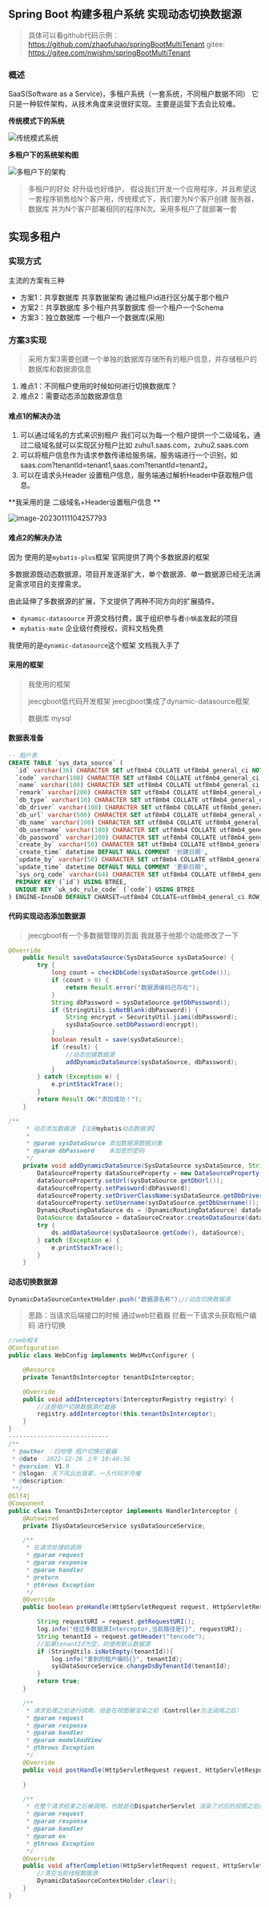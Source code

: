 ## Spring Boot 构建多租户系统 实现动态切换数据源

> 具体可以看github代码示例：https://github.com/zhaofuhao/springBootMultiTenant
> gitee: https://gitee.com/nwjshm/springBootMultiTenant

### 概述

SaaS(Software as a Service)，多租户系统（一套系统，不同租户数据不同） 它只是一种软件架构，从技术角度来说很好实现。主要是运营下去会比较难。



**传统模式下的系统** 

![传统模式系统](https://zfh-tuchuang.oss-cn-shanghai.aliyuncs.com/img/%E4%BC%A0%E7%BB%9F%E6%A8%A1%E5%BC%8F%E7%B3%BB%E7%BB%9F.png)

**多租户下的系统架构图**

![多租户下的架构](https://zfh-tuchuang.oss-cn-shanghai.aliyuncs.com/img/%E5%A4%9A%E7%A7%9F%E6%88%B7%E4%B8%8B%E7%9A%84%E6%9E%B6%E6%9E%84.png)

> 多租户的好处  好升级也好维护， 假设我们开发一个应用程序，并且希望这一套程序销售给N个客户用，传统模式下，我们要为N个客户创建 服务器，数据库 并为N个客户部署相同的程序N次。采用多租户了就部署一套

## 实现多租户

### 实现方式

主流的方案有三种

- 方案1：共享数据库 共享数据架构 通过租户id进行区分属于那个租户
- 方案2：共享数据库 多个租户共享数据库 但一个租户一个Schema
- 方案3：独立数据库 一个租户一个数据库(采用)

### 方案3实现

>采用方案3需要创建一个单独的数据库存储所有的租户信息，并存储租户的数据库和数据源信息

1. 难点1：不同租户使用的时候如何进行切换数据库？
2. 难点2：需要动态添加数据源信息

#### 难点1的解决办法

1. 可以通过域名的方式来识别租户 我们可以为每一个租户提供一个二级域名，通过二级域名就可以实现区分租户比如 zuhu1.saas.com，zuhu2.saas.com
2. 可以将租户信息作为请求参数传递给服务端，服务端进行一个识别，如 saas.com?tenantId=tenant1,saas.com?tenantId=tenant2。
3. 可以在请求头Header 设置租户信息，服务端通过解析Header中获取租户信息。

**我采用的是 二级域名+Header设置租户信息 ** 

![image-20230111104257793](https://zfh-tuchuang.oss-cn-shanghai.aliyuncs.com/img/image-20230111104257793.png)



#### 难点2的解决办法

因为 使用的是`mybatis-plus`框架  官网提供了两个多数据源的框架

多数据源既动态数据源，项目开发逐渐扩大，单个数据源、单一数据源已经无法满足需求项目的支撑需求。

由此延伸了多数据源的扩展，下文提供了两种不同方向的扩展插件。

- `dynamic-datasource` 开源文档付费，属于组织参与者`小锅盖`发起的项目
- `mybatis-mate` 企业级付费授权，资料文档免费

我使用的是`dynamic-datasource`这个框架 文档我入手了



#### 采用的框架

> 我使用的框架
>
> jeecgboot低代码开发框架 jeecgboot集成了dynamic-datasource框架 
>
> 数据库 mysql

#### 数据表准备

```sql
-- 租户表
CREATE TABLE `sys_data_source` (
  `id` varchar(36) CHARACTER SET utf8mb4 COLLATE utf8mb4_general_ci NOT NULL,
  `code` varchar(100) CHARACTER SET utf8mb4 COLLATE utf8mb4_general_ci DEFAULT NULL COMMENT '租户编码',
  `name` varchar(100) CHARACTER SET utf8mb4 COLLATE utf8mb4_general_ci DEFAULT NULL COMMENT '租户名称',
  `remark` varchar(200) CHARACTER SET utf8mb4 COLLATE utf8mb4_general_ci DEFAULT NULL COMMENT '备注',
  `db_type` varchar(10) CHARACTER SET utf8mb4 COLLATE utf8mb4_general_ci DEFAULT NULL COMMENT '数据库类型',
  `db_driver` varchar(100) CHARACTER SET utf8mb4 COLLATE utf8mb4_general_ci DEFAULT NULL COMMENT '驱动类',
  `db_url` varchar(500) CHARACTER SET utf8mb4 COLLATE utf8mb4_general_ci DEFAULT NULL COMMENT '数据源地址',
  `db_name` varchar(100) CHARACTER SET utf8mb4 COLLATE utf8mb4_general_ci DEFAULT NULL COMMENT '数据库名称',
  `db_username` varchar(100) CHARACTER SET utf8mb4 COLLATE utf8mb4_general_ci DEFAULT NULL COMMENT '用户名',
  `db_password` varchar(100) CHARACTER SET utf8mb4 COLLATE utf8mb4_general_ci DEFAULT NULL COMMENT '密码',
  `create_by` varchar(50) CHARACTER SET utf8mb4 COLLATE utf8mb4_general_ci DEFAULT NULL COMMENT '创建人',
  `create_time` datetime DEFAULT NULL COMMENT '创建日期',
  `update_by` varchar(50) CHARACTER SET utf8mb4 COLLATE utf8mb4_general_ci DEFAULT NULL COMMENT '更新人',
  `update_time` datetime DEFAULT NULL COMMENT '更新日期',
  `sys_org_code` varchar(64) CHARACTER SET utf8mb4 COLLATE utf8mb4_general_ci DEFAULT NULL COMMENT '所属部门',
  PRIMARY KEY (`id`) USING BTREE,
  UNIQUE KEY `uk_sdc_rule_code` (`code`) USING BTREE
) ENGINE=InnoDB DEFAULT CHARSET=utf8mb4 COLLATE=utf8mb4_general_ci ROW_FORMAT=DYNAMIC;
```

#### 代码实现动态添加数据源

>jeecgboot有一个多数据管理的页面 我就基于他那个功能修改了一下

```java
@Override
    public Result saveDataSource(SysDataSource sysDataSource) {
        try {
            long count = checkDbCode(sysDataSource.getCode());
            if (count > 0) {
                return Result.error("数据源编码已存在");
            }
            String dbPassword = sysDataSource.getDbPassword();
            if (StringUtils.isNotBlank(dbPassword)) {
                String encrypt = SecurityUtil.jiami(dbPassword);
                sysDataSource.setDbPassword(encrypt);
            }
            boolean result = save(sysDataSource);
            if (result) {
                //动态创建数据源
                addDynamicDataSource(sysDataSource, dbPassword);
            }
        } catch (Exception e) {
            e.printStackTrace();
        }
        return Result.OK("添加成功！");
    }

/**
     * 动态添加数据源 【注册mybatis动态数据源】
     *
     * @param sysDataSource 添加数据源数据对象
     * @param dbPassword    未加密的密码
     */
    private void addDynamicDataSource(SysDataSource sysDataSource, String dbPassword) {
        DataSourceProperty dataSourceProperty = new DataSourceProperty();
        dataSourceProperty.setUrl(sysDataSource.getDbUrl());
        dataSourceProperty.setPassword(dbPassword);
        dataSourceProperty.setDriverClassName(sysDataSource.getDbDriver());
        dataSourceProperty.setUsername(sysDataSource.getDbUsername());
        DynamicRoutingDataSource ds = (DynamicRoutingDataSource) dataSource;
        DataSource dataSource = dataSourceCreator.createDataSource(dataSourceProperty);
        try {
            ds.addDataSource(sysDataSource.getCode(), dataSource);
        } catch (Exception e) {
            e.printStackTrace();
        }
    }
```

#### 动态切换数据源

```java
DynamicDataSourceContextHolder.push("数据源名称");//动态切换数据源
```

> 思路：当请求后端接口的时候 通过web拦截器 拦截一下请求头获取租户编码 进行切换

```java
//web相关
@Configuration
public class WebConfig implements WebMvcConfigurer {

    @Resource
    private TenantDsInterceptor tenantDsInterceptor;

    @Override
    public void addInterceptors(InterceptorRegistry registry) {
        //注册租户切换数据源拦截器
        registry.addInterceptor(this.tenantDsInterceptor);
    }
}
----------------------------
/**
 * @author ：扫地僧 租户切换拦截器
 * @date ：2022-12-28 上午 10:40:36
 * @version: V1.0
 * @slogan: 天下风云出我辈，一入代码岁月催
 * @description:
 **/
@Slf4j
@Component
public class TenantDsInterceptor implements HandlerInterceptor {
    @Autowired
    private ISysDataSourceService sysDataSourceService;

    /**
     * 在请求处理前调用
     * @param request
     * @param response
     * @param handler
     * @return
     * @throws Exception
     */
    @Override
    public boolean preHandle(HttpServletRequest request, HttpServletResponse response, Object handler) throws Exception {

        String requestURI = request.getRequestURI();
        log.info("经过多数据源Interceptor,当前路径是{}", requestURI);
        String tenantId = request.getHeader("tencode");
        //如果tenantId为空，则使用默认数据源
        if (StringUtils.isNotEmpty(tenantId)){
            log.info("拿到的租户编码{}", tenantId);
            sysDataSourceService.changeDsByTenantId(tenantId);
        }
        return true;
    }

    /**
     * 请求处理之后进行调用，但是在视图被渲染之前（Controller方法调用之后）
     * @param request
     * @param response
     * @param handler
     * @param modelAndView
     * @throws Exception
     */
    @Override
    public void postHandle(HttpServletRequest request, HttpServletResponse response, Object handler, ModelAndView modelAndView) throws Exception {

    }

    /**
     * 在整个请求结束之后被调用，也就是在DispatcherServlet 渲染了对应的视图之后执行（主要是用于进行资源清理工作）
     * @param request
     * @param response
     * @param handler
     * @param ex
     * @throws Exception
     */
    @Override
    public void afterCompletion(HttpServletRequest request, HttpServletResponse response, Object handler, Exception ex) throws Exception {
        //清空当前线程数据源
        DynamicDataSourceContextHolder.clear();
    }
}
```
